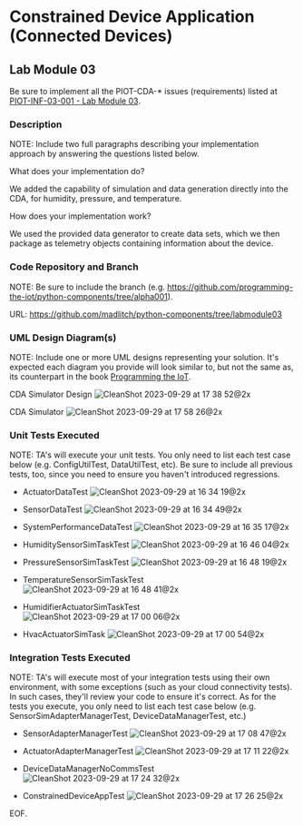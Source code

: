 # Constrained Device Application (Connected Devices)

## Lab Module 03

Be sure to implement all the PIOT-CDA-* issues (requirements) listed at [PIOT-INF-03-001 - Lab Module 03](https://github.com/orgs/programming-the-iot/projects/1#column-10488379).

### Description

NOTE: Include two full paragraphs describing your implementation approach by answering the questions listed below.

What does your implementation do? 

We added the capability of simulation and data generation directly into the CDA, for humidity, pressure, and temperature.

How does your implementation work?

We used the provided data generator to create data sets, which we then package as telemetry objects containing information about the device.

### Code Repository and Branch

NOTE: Be sure to include the branch (e.g. https://github.com/programming-the-iot/python-components/tree/alpha001).

URL: https://github.com/madlitch/python-components/tree/labmodule03

### UML Design Diagram(s)

NOTE: Include one or more UML designs representing your solution. It's expected each
diagram you provide will look similar to, but not the same as, its counterpart in the
book [Programming the IoT](https://learning.oreilly.com/library/view/programming-the-internet/9781492081401/).

CDA Simulator Design
![CleanShot 2023-09-29 at 17 38 52@2x](https://github.com/lybamughees/book-exercise-docs/assets/33076159/e9d72778-b724-4276-bca0-376bcbb6ef07)

CDA Simulator
![CleanShot 2023-09-29 at 17 58 26@2x](https://github.com/lybamughees/book-exercise-docs/assets/33076159/7be6613c-c937-4ae2-b602-2842541b20c6)


### Unit Tests Executed

NOTE: TA's will execute your unit tests. You only need to list each test case below
(e.g. ConfigUtilTest, DataUtilTest, etc). Be sure to include all previous tests, too,
since you need to ensure you haven't introduced regressions.

- ActuatorDataTest
  ![CleanShot 2023-09-29 at 16 34 19@2x](https://github.com/lybamughees/book-exercise-docs/assets/33076159/b1d1a46c-2190-40ca-ac72-1154d8b74a78)

- SensorDataTest
![CleanShot 2023-09-29 at 16 34 49@2x](https://github.com/lybamughees/book-exercise-docs/assets/33076159/038beb01-9db3-4a85-9a2a-e7305c96fa76)

- SystemPerformanceDataTest
![CleanShot 2023-09-29 at 16 35 17@2x](https://github.com/lybamughees/book-exercise-docs/assets/33076159/58b04452-493d-440b-a19e-97581390f9b4)

- HumiditySensorSimTaskTest
![CleanShot 2023-09-29 at 16 46 04@2x](https://github.com/lybamughees/book-exercise-docs/assets/33076159/b36f17cb-3d22-4e49-8869-65edae277b9d)

- PressureSensorSimTaskTest
![CleanShot 2023-09-29 at 16 48 19@2x](https://github.com/lybamughees/book-exercise-docs/assets/33076159/2d280d2f-3634-4086-90cf-d0bc652b0c58)

- TemperatureSensorSimTaskTest
![CleanShot 2023-09-29 at 16 48 41@2x](https://github.com/lybamughees/book-exercise-docs/assets/33076159/6ec5b873-399d-414f-bd9b-38465017fc23)

- HumidifierActuatorSimTaskTest
![CleanShot 2023-09-29 at 17 00 06@2x](https://github.com/lybamughees/book-exercise-docs/assets/33076159/3b4a8117-92dd-4844-bf3d-bf8ca6b47885)

- HvacActuatorSimTask
![CleanShot 2023-09-29 at 17 00 54@2x](https://github.com/lybamughees/book-exercise-docs/assets/33076159/ed554f9e-a38b-460c-903c-d33312ef7629)


### Integration Tests Executed

NOTE: TA's will execute most of your integration tests using their own environment, with
some exceptions (such as your cloud connectivity tests). In such cases, they'll review
your code to ensure it's correct. As for the tests you execute, you only need to list each
test case below (e.g. SensorSimAdapterManagerTest, DeviceDataManagerTest, etc.)

- SensorAdapterManagerTest
![CleanShot 2023-09-29 at 17 08 47@2x](https://github.com/lybamughees/book-exercise-docs/assets/33076159/51ce99de-317e-4da9-816a-8adbbb7ecd02)

- ActuatorAdapterManagerTest
![CleanShot 2023-09-29 at 17 11 22@2x](https://github.com/lybamughees/book-exercise-docs/assets/33076159/b16a619d-55fe-4e46-80fb-bd49ef5478dc)

- DeviceDataManagerNoCommsTest
![CleanShot 2023-09-29 at 17 24 32@2x](https://github.com/lybamughees/book-exercise-docs/assets/33076159/e204ddc9-9563-429b-af75-5f4b8ca39952)

- ConstrainedDeviceAppTest
![CleanShot 2023-09-29 at 17 26 25@2x](https://github.com/lybamughees/book-exercise-docs/assets/33076159/48a22b91-4acb-4608-aa0a-5a67d19d1b7f)

EOF.

